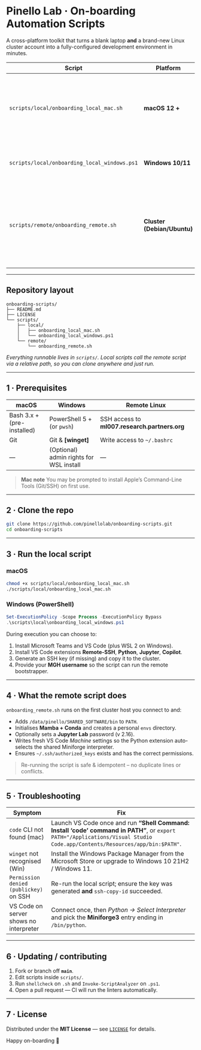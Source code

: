 # Pinello Lab · On-boarding Automation Scripts

A cross-platform toolkit that turns a blank laptop **and** a brand-new Linux
cluster account into a fully-configured development environment in minutes.

| Script | Platform | What it does |
|--------|----------|--------------|
| `scripts/local/onboarding_local_mac.sh` | **macOS 12 +** | Installs VS Code + extensions, generates SSH keys, writes SSH config, then triggers the remote bootstrapper. |
| `scripts/local/onboarding_local_windows.ps1` | **Windows 10/11** | Same as mac, **plus** optional WSL 2 install & networking tweaks. |
| `scripts/remote/onboarding_remote.sh` | **Cluster (Debian/Ubuntu)** | Adds shared software to `PATH`, sets up Mamba/Conda, personal env folder, Jupyter password, VS Code server settings, and fixes SSH permissions. |

---

## Repository layout

```text
onboarding-scripts/
├── README.md
├── LICENSE
└── scripts/
    ├── local/
    │   ├── onboarding_local_mac.sh
    │   └── onboarding_local_windows.ps1
    └── remote/
        └── onboarding_remote.sh
````

*Everything runnable lives in `scripts/`.
Local scripts call the remote script via a relative path, so you can clone
anywhere and just run.*

---

## 1 · Prerequisites

| macOS                      | Windows                                 | Remote Linux                                  |
| -------------------------- | --------------------------------------- | --------------------------------------------- |
| Bash 3.x + (pre-installed) | PowerShell 5 + (or `pwsh`)              | SSH access to **ml007.research.partners.org** |
| Git                        | Git & **\[winget]**                     | Write access to `~/.bashrc`                   |
| —                          | (Optional) admin rights for WSL install | —                                             |

> **Mac note**  You may be prompted to install Apple’s Command-Line Tools
> (Git/SSH) on first use.

---

## 2 · Clone the repo

```bash
git clone https://github.com/pinellolab/onboarding-scripts.git
cd onboarding-scripts
```

---

## 3 · Run the local script

### macOS

```bash
chmod +x scripts/local/onboarding_local_mac.sh
./scripts/local/onboarding_local_mac.sh
```

### Windows (PowerShell)

```powershell
Set-ExecutionPolicy -Scope Process -ExecutionPolicy Bypass
.\scripts\local\onboarding_local_windows.ps1
```

During execution you can choose to:

1. Install Microsoft Teams and VS Code (plus WSL 2 on Windows).
2. Install VS Code extensions **Remote-SSH**, **Python**, **Jupyter**, **Copilot**.
3. Generate an SSH key (if missing) and copy it to the cluster.
4. Provide your **MGH username** so the script can run the remote bootstrapper.

---

## 4 · What the remote script does

`onboarding_remote.sh` runs on the first cluster host you connect to and:

* Adds `/data/pinello/SHARED_SOFTWARE/bin` to `PATH`.
* Initialises **Mamba + Conda** and creates a personal `envs` directory.
* Optionally sets a **Jupyter Lab** password (v 2.16).
* Writes fresh VS Code *Machine* settings so the Python extension
  auto-selects the shared Miniforge interpreter.
* Ensures `~/.ssh/authorized_keys` exists and has the correct permissions.

> Re-running the script is safe & idempotent – no duplicate lines or conflicts.

---

## 5 · Troubleshooting

| Symptom                                | Fix                                                                                                                                                                        |
| -------------------------------------- | -------------------------------------------------------------------------------------------------------------------------------------------------------------------------- |
| `code` CLI not found (mac)             | Launch VS Code once and run **“Shell Command: Install ‘code’ command in PATH”**, or `export PATH="/Applications/Visual Studio Code.app/Contents/Resources/app/bin:$PATH"`. |
| `winget` not recognised (Win)          | Install the Windows Package Manager from the Microsoft Store or upgrade to Windows 10 21H2 / Windows 11.                                                                   |
| `Permission denied (publickey)` on SSH | Re-run the local script; ensure the key was generated **and** `ssh-copy-id` succeeded.                                                                                     |
| VS Code on server shows no interpreter | Connect once, then *Python → Select Interpreter* and pick the **Miniforge3** entry ending in `/bin/python`.                                                                |

---

## 6 · Updating / contributing

1. Fork or branch off **`main`**.
2. Edit scripts inside `scripts/`.
3. Run `shellcheck` on `.sh` and `Invoke-ScriptAnalyzer` on `.ps1`.
4. Open a pull request — CI will run the linters automatically.

---

## 7 · License

Distributed under the **MIT License** — see [`LICENSE`](LICENSE) for details.

Happy on-boarding 🎉
